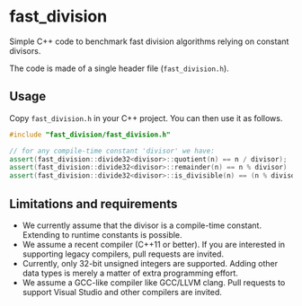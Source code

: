 # fast_division
Simple C++ code to benchmark fast division algorithms relying on constant divisors.

The code is made of a single header file (`fast_division.h`).

## Usage

Copy `fast_division.h` in your C++ project. You can then use it as follows.

```C++
#include "fast_division/fast_division.h"

// for any compile-time constant 'divisor' we have:
assert(fast_division::divide32<divisor>::quotient(n) == n / divisor);
assert(fast_division::divide32<divisor>::remainder(n) == n % divisor)
assert(fast_division::divide32<divisor>::is_divisible(n) == (n % divisor == 0));
```


## Limitations and requirements

- We currently assume that the divisor is a compile-time constant. Extending to runtime constants is possible.
- We assume a recent compiler (C++11 or better). If you are interested in supporting legacy compilers, pull requests are invited.
- Currently, only 32-bit unsigned integers are supported. Adding other data types is merely a matter of extra programming effort.
- We assume a GCC-like compiler like GCC/LLVM clang. Pull requests to support Visual Studio and other compilers are invited.